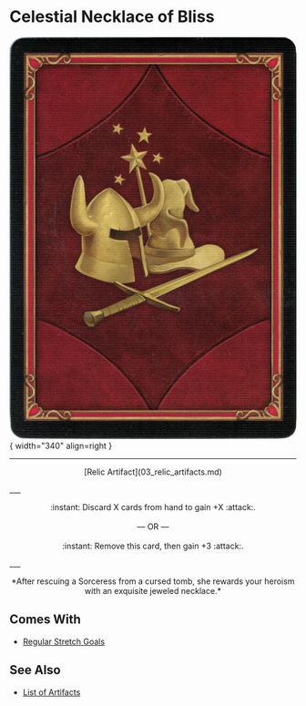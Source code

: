 # Celestial Necklace of Bliss

![Celestial Necklace of Bliss](../assets/player-deck-back.webp){ width="340" align=right }
___
<p style="text-align: center;" markdown>[Relic Artifact](03_relic_artifacts.md)</p>
___
<p style="text-align: center;" markdown>:instant: Discard X cards from hand to gain +X :attack:.<br><br>— OR —<br><br>:instant: Remove this card, then gain +3 :attack:.</p>
___
<p style="text-align: center;" markdown>*After rescuing a Sorceress from a cursed tomb, she rewards your heroism with an exquisite jeweled necklace.*</p>


## Comes With

- [Regular Stretch Goals](../content.md)


## See Also


- [List of Artifacts](index.md)
